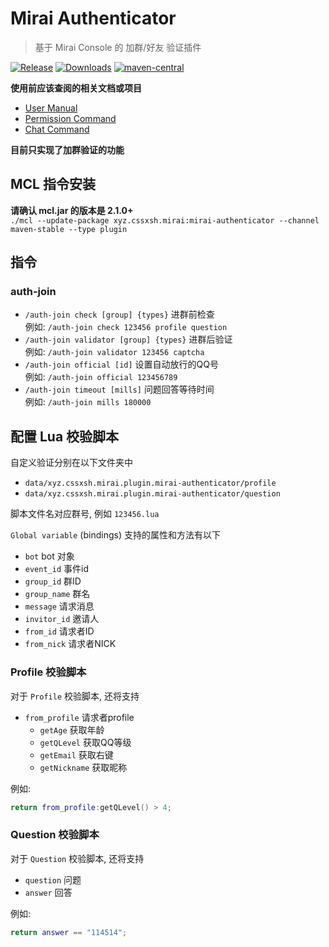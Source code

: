# Mirai Authenticator

> 基于 Mirai Console 的 加群/好友 验证插件 

[![Release](https://img.shields.io/github/v/release/cssxsh/mirai-authenticator)](https://github.com/cssxsh/mirai-authenticator/releases)
[![Downloads](https://img.shields.io/github/downloads/cssxsh/mirai-authenticator/total)](https://repo1.maven.org/maven2/xyz/cssxsh/mirai/mirai-authenticator/)
[![maven-central](https://img.shields.io/maven-central/v/xyz.cssxsh.mirai/mirai-authenticator)](https://search.maven.org/artifact/xyz.cssxsh.mirai/mirai-authenticator)

**使用前应该查阅的相关文档或项目**

*   [User Manual](https://github.com/mamoe/mirai/blob/dev/docs/UserManual.md)
*   [Permission Command](https://github.com/mamoe/mirai/blob/dev/mirai-console/docs/BuiltInCommands.md#permissioncommand)
*   [Chat Command](https://github.com/project-mirai/chat-command)

**目前只实现了加群验证的功能**

## MCL 指令安装

**请确认 mcl.jar 的版本是 2.1.0+**  
`./mcl --update-package xyz.cssxsh.mirai:mirai-authenticator --channel maven-stable --type plugin`

## 指令

### auth-join

*   `/auth-join check [group] {types}` 进群前检查  
    例如: `/auth-join check 123456 profile question`
*   `/auth-join validator [group] {types}` 进群后验证  
    例如: `/auth-join validator 123456 captcha`
*   `/auth-join official [id]` 设置自动放行的QQ号  
    例如: `/auth-join official 123456789`
*   `/auth-join timeout [mills]` 问题回答等待时间  
    例如: `/auth-join mills 180000`

## 配置 Lua 校验脚本

自定义验证分别在以下文件夹中
*   `data/xyz.cssxsh.mirai.plugin.mirai-authenticator/profile`  
*   `data/xyz.cssxsh.mirai.plugin.mirai-authenticator/question`  

脚本文件名对应群号, 例如 `123456.lua`

`Global variable` (bindings) 支持的属性和方法有以下

*   `bot` bot 对象
*   `event_id` 事件id
*   `group_id` 群ID
*   `group_name` 群名
*   `message` 请求消息
*   `invitor_id` 邀请人
*   `from_id` 请求者ID
*   `from_nick` 请求者NICK

### Profile 校验脚本

对于 `Profile` 校验脚本, 还将支持

*   `from_profile` 请求者profile
    *   `getAge` 获取年龄
    *   `getQLevel` 获取QQ等级
    *   `getEmail` 获取右键
    *   `getNickname` 获取昵称

例如:  
```lua
return from_profile:getQLevel() > 4;
```

### Question 校验脚本

对于 `Question` 校验脚本, 还将支持

*   `question` 问题
*   `answer` 回答

例如:
```lua
return answer == "114514";
```
